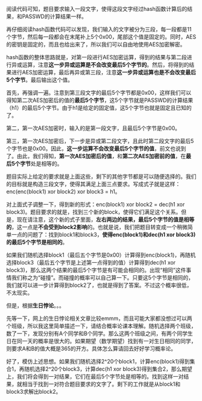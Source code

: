 阅读代码可知，题目要求输入一段文字，使得这段文字经过hash函数计算后的结果，和PASSWD的计算结果一样。

再仔细阅读hash函数代码可以发现，我们输入的文字被分为三段，每一段都是11个字节，然后每一段都会在末尾补上5个0x00，尾部这个值是固定的。同时，AES的密钥是固定的，而且也给出来了，所以我们可以自由地使用AES加密解密。

hash函数的整体思路就是，对第一段进行AES加密运算，得到的结果与第二段进行异或运算，注意**这一步异或运算是不会改变最后5个字节的**。然后，将得到的结果进行AES加密运算，最后再异或第三段，注意**这一步异或运算也是不会改变最后5个字节**。最后输出这个值。

首先，再强调一遍。注意到第三段文字的最后5个字节都是0x00，这样我们可以得知第二次AES加密后的值的**最后5个字节**，这5个字节就是PASSWD的计算结果（h1）的最后5个字节。由于h1是给定的固定值，这5个字节也就是固定且已知的了。

第二，第一次AES加密时，输入的是第一段文字，且最后5个字节是0x00。

第三，第一次AES加密后，下一步是异或第二段文字，且此时第二段文字的最后5个字节也是0x00。因此，**这一步运算不会改变最后5个字节的值**，前文也说到了。由此，我们得知，**第一次AES加密后的值**，和**第二次AES加密前的值**，在**最后5个字节**处是相等的。

题目实际上给定的要求就是上面这些，剩下的其他字节都是可以随便选择的。我们的目标就是构造三段文字，使得其满足上面三点要求。写成式子就是这样：enc(enc(block1) xor block2) xor block3 = h1。

对上面式子调整一下，得到新的形式：enc(block1) xor block2 = dec(h1 xor block3)。题目要求的就是，找到三个新的block，使得它们满足这个关系。但是，现在请注意，这个新的式子里面，**左右两边的结果，最后5个字节的值是相等的**，这一点是**不会受到block2影响**的。也就是说，我们把题目转变成一个稍微简单一点的问题了：找到block1和block3，**使得enc(block1)和dec(h1 xor block3)的最后5个字节是相同的**。

如果我们随机选择block1（最后五个字节是0x00）计算得到enc(block1)，再随机选择block3（最后五个字节是上述第一点得到的值）计算得到dec(h1 xor block3)，那么这两个结果的最后5个字节是有可能会相同的。出现“相同”这件事情我们称之为“碰撞”。而碰撞的概率可以自己算一下。只要这5个字节是相同的，我们就可以进一步计算得到block2了，也就是得到了答案。不过这个概率很低，不太现实。

但是，根据**生日悖论**。。。

先等一下，网上的生日悖论相关文章比较emmm，而且可能大家都没想过可以两个班级，所以我这里简单描述一下，请结合概率论课本理解。随机选择两个班级，数了一下，发现分别有A个同学和B个同学。那么这两个班级之间，有两个同学生日在同一天的概率是很大的。如果期望（数学期望）找到有一对生日相同的同学，则要求A和B的值大概是365的开方。具体怎么算请回去好好学习概率论。

好了，模仿上述思想。如果我们随机选择2^20个block1，计算enc(block1)得到集合1，再随机选择2^20个block3，计算dec(h1 xor block3)得到集合2，那么期望上，我们将会得到一对结果，它们在最后5个字节处是相等的。找到这样一对结果，就相当于找到一对符合题目要求的文字了。剩下的工作就是从block1和block3求解出block2。

